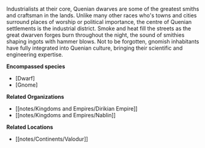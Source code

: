 Industrialists at their core, Quenian dwarves are some of the greatest smiths and craftsman in the lands. Unlike many other races who's towns and cities surround places of worship or political importance, the centre of Quenian settlements is the industrial district. Smoke and heat fill the streets as the great dwarven forges burn throughout the night, the sound of smithies shaping ingots with hammer blows. Not to be forgotten, gnomish inhabitants have fully integrated into Quenian culture, bringing their scientific and engineering expertise.

**Encompassed species**

*   [Dwarf]
*   [Gnome]

**Related Organizations**

*   [[notes/Kingdoms and Empires/Dirikian Empire]]
*   [[notes/Kingdoms and Empires/Nablin]]

**Related Locations**

*   [[notes/Continents/Valodur]]
